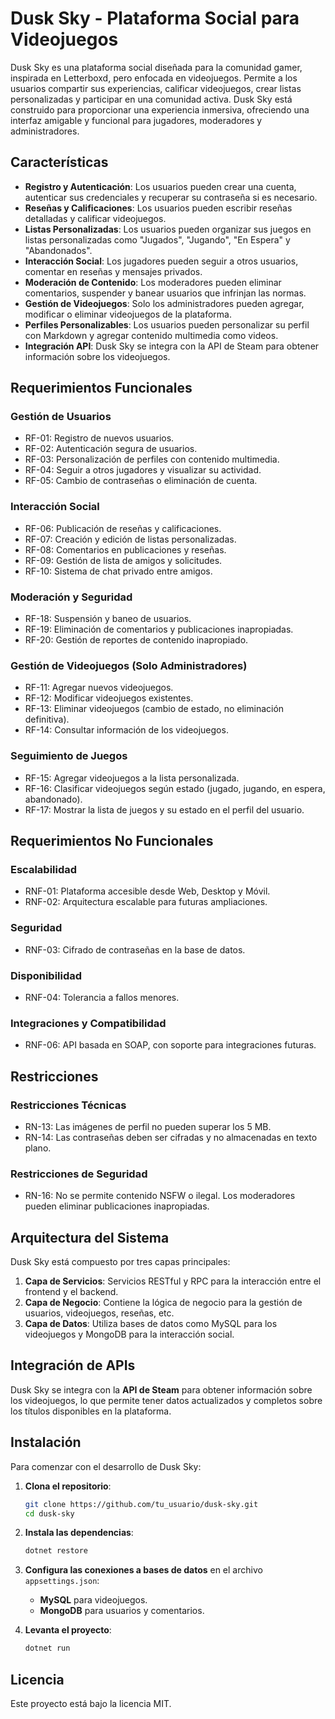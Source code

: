 

# Dusk Sky - Plataforma Social para Videojuegos

Dusk Sky es una plataforma social diseñada para la comunidad gamer, inspirada en Letterboxd, pero enfocada en videojuegos. Permite a los usuarios compartir sus experiencias, calificar videojuegos, crear listas personalizadas y participar en una comunidad activa. Dusk Sky está construido para proporcionar una experiencia inmersiva, ofreciendo una interfaz amigable y funcional para jugadores, moderadores y administradores.

## Características

- **Registro y Autenticación**: Los usuarios pueden crear una cuenta, autenticar sus credenciales y recuperar su contraseña si es necesario.
- **Reseñas y Calificaciones**: Los usuarios pueden escribir reseñas detalladas y calificar videojuegos.
- **Listas Personalizadas**: Los usuarios pueden organizar sus juegos en listas personalizadas como "Jugados", "Jugando", "En Espera" y "Abandonados".
- **Interacción Social**: Los jugadores pueden seguir a otros usuarios, comentar en reseñas y mensajes privados.
- **Moderación de Contenido**: Los moderadores pueden eliminar comentarios, suspender y banear usuarios que infrinjan las normas.
- **Gestión de Videojuegos**: Solo los administradores pueden agregar, modificar o eliminar videojuegos de la plataforma.
- **Perfiles Personalizables**: Los usuarios pueden personalizar su perfil con Markdown y agregar contenido multimedia como videos.
- **Integración API**: Dusk Sky se integra con la API de Steam para obtener información sobre los videojuegos.

## Requerimientos Funcionales

### Gestión de Usuarios
- RF-01: Registro de nuevos usuarios.
- RF-02: Autenticación segura de usuarios.
- RF-03: Personalización de perfiles con contenido multimedia.
- RF-04: Seguir a otros jugadores y visualizar su actividad.
- RF-05: Cambio de contraseñas o eliminación de cuenta.

### Interacción Social
- RF-06: Publicación de reseñas y calificaciones.
- RF-07: Creación y edición de listas personalizadas.
- RF-08: Comentarios en publicaciones y reseñas.
- RF-09: Gestión de lista de amigos y solicitudes.
- RF-10: Sistema de chat privado entre amigos.

### Moderación y Seguridad
- RF-18: Suspensión y baneo de usuarios.
- RF-19: Eliminación de comentarios y publicaciones inapropiadas.
- RF-20: Gestión de reportes de contenido inapropiado.

### Gestión de Videojuegos (Solo Administradores)
- RF-11: Agregar nuevos videojuegos.
- RF-12: Modificar videojuegos existentes.
- RF-13: Eliminar videojuegos (cambio de estado, no eliminación definitiva).
- RF-14: Consultar información de los videojuegos.

### Seguimiento de Juegos
- RF-15: Agregar videojuegos a la lista personalizada.
- RF-16: Clasificar videojuegos según estado (jugado, jugando, en espera, abandonado).
- RF-17: Mostrar la lista de juegos y su estado en el perfil del usuario.

## Requerimientos No Funcionales

### Escalabilidad
- RNF-01: Plataforma accesible desde Web, Desktop y Móvil.
- RNF-02: Arquitectura escalable para futuras ampliaciones.

### Seguridad
- RNF-03: Cifrado de contraseñas en la base de datos.

### Disponibilidad
- RNF-04: Tolerancia a fallos menores.

### Integraciones y Compatibilidad
- RNF-06: API basada en SOAP, con soporte para integraciones futuras.

## Restricciones

### Restricciones Técnicas
- RN-13: Las imágenes de perfil no pueden superar los 5 MB.
- RN-14: Las contraseñas deben ser cifradas y no almacenadas en texto plano.

### Restricciones de Seguridad
- RN-16: No se permite contenido NSFW o ilegal. Los moderadores pueden eliminar publicaciones inapropiadas.

## Arquitectura del Sistema

Dusk Sky está compuesto por tres capas principales:

1. **Capa de Servicios**: Servicios RESTful y RPC para la interacción entre el frontend y el backend.
2. **Capa de Negocio**: Contiene la lógica de negocio para la gestión de usuarios, videojuegos, reseñas, etc.
3. **Capa de Datos**: Utiliza bases de datos como MySQL para los videojuegos y MongoDB para la interacción social.

## Integración de APIs

Dusk Sky se integra con la **API de Steam** para obtener información sobre los videojuegos, lo que permite tener datos actualizados y completos sobre los títulos disponibles en la plataforma.

## Instalación

Para comenzar con el desarrollo de Dusk Sky:

1. **Clona el repositorio**:
   ```bash
   git clone https://github.com/tu_usuario/dusk-sky.git
   cd dusk-sky
   ```

2. **Instala las dependencias**:
   ```bash
   dotnet restore
   ```

3. **Configura las conexiones a bases de datos** en el archivo `appsettings.json`:
   - **MySQL** para videojuegos.
   - **MongoDB** para usuarios y comentarios.

4. **Levanta el proyecto**:
   ```bash
   dotnet run
   ```



## Licencia

Este proyecto está bajo la licencia MIT.

